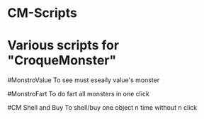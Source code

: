 CM-Scripts
==========

Various scripts for "CroqueMonster"
===========

#MonstroValue
To see must eseaily value's monster

#MonstroFart
To do fart all monsters in one click

#CM Shell and Buy
To shell/buy one object n time without n click
